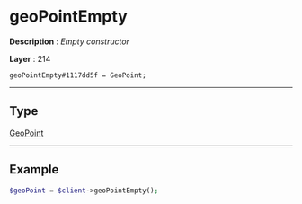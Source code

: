 # geoPointEmpty

**Description** : *Empty constructor*

**Layer** : 214

```tl
geoPointEmpty#1117dd5f = GeoPoint;
```

---

## Type

[GeoPoint](type/GeoPoint)

---

## Example

```php
$geoPoint = $client->geoPointEmpty();
```